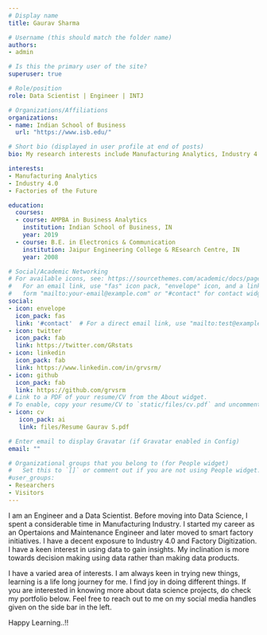 ```yaml
---
# Display name
title: Gaurav Sharma

# Username (this should match the folder name)
authors:
- admin

# Is this the primary user of the site?
superuser: true

# Role/position
role: Data Scientist | Engineer | INTJ

# Organizations/Affiliations
organizations:
- name: Indian School of Business
  url: "https://www.isb.edu/"

# Short bio (displayed in user profile at end of posts)
bio: My research interests include Manufacturing Analytics, Industry 4.0 and Factory Digitization.

interests:
- Manufacturing Analytics
- Industry 4.0
- Factories of the Future

education:
  courses:
  - course: AMPBA in Business Analytics
    institution: Indian School of Business, IN
    year: 2019
  - course: B.E. in Electronics & Communication
    institution: Jaipur Engineering College & REsearch Centre, IN
    year: 2008

# Social/Academic Networking
# For available icons, see: https://sourcethemes.com/academic/docs/page-builder/#icons
#   For an email link, use "fas" icon pack, "envelope" icon, and a link in the
#   form "mailto:your-email@example.com" or "#contact" for contact widget.
social:
- icon: envelope
  icon_pack: fas
  link: '#contact'  # For a direct email link, use "mailto:test@example.org".
- icon: twitter
  icon_pack: fab
  link: https://twitter.com/GRstats
- icon: linkedin
  icon_pack: fab
  link: https://www.linkedin.com/in/grvsrm/
- icon: github
  icon_pack: fab
  link: https://github.com/grvsrm
# Link to a PDF of your resume/CV from the About widget.
# To enable, copy your resume/CV to `static/files/cv.pdf` and uncomment the lines below.
- icon: cv
   icon_pack: ai
   link: files/Resume Gaurav S.pdf

# Enter email to display Gravatar (if Gravatar enabled in Config)
email: ""

# Organizational groups that you belong to (for People widget)
#   Set this to `[]` or comment out if you are not using People widget.
#user_groups:
- Researchers
- Visitors
---
```


I am an Engineer and a Data Scientist. Before moving into Data Science, I spent a considerable time in Manufacturing Industry. I started my career as an Opertaions and Maintenance Engineer and later moved to smart factory initiatives. I have a decent exposure to Industry 4.0 and Factory Digitization. I have a keen interest in using data to gain insights. My inclination is more towards decision making using data rather than making data products.

I have a varied area of interests. I am always keen in trying new things, learning is a life long journey for me. I find joy in doing different things. If you are interested in knowing more about data science projects, do check my portfolio below. Feel free to reach out to me on my social media handles given on the side bar in the left.

Happy Learning..!!
